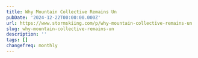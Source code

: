 ```yaml
---
title: Why Mountain Collective Remains Un
pubDate: '2024-12-22T00:00:00.000Z'
url: https://www.stormskiing.com/p/why-mountain-collective-remains-un
slug: why-mountain-collective-remains-un
description: ''
tags: []
changefreq: monthly
---
```


<!-- Add post content below -->
